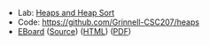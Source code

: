 * Lab: [Heaps and Heap Sort](../labs/heaps.html)
* Code: <https://github.com/Grinnell-CSC207/heaps>
* [EBoard](../eboards/50.md) 
  ([Source](../eboards/50.html))
  ([HTML](../eboards/50.html))
  ([PDF](../eboards/50.pdf))
